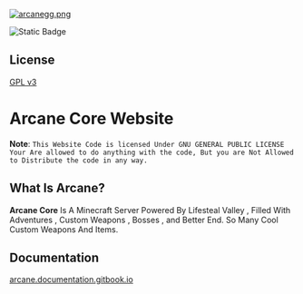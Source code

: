 [![arcanegg.png](https://i.postimg.cc/nrZHgrzV/arcanegg.png)](https://postimg.cc/njRbQHBN)

![Static Badge](https://img.shields.io/badge/ArcaneCore-Lifesteal%20Valley-blue)


## License

[GPL v3](https://choosealicense.com/licenses/gpl-3.0/)

# Arcane Core Website


**Note**: ```This Website Code is licensed Under GNU GENERAL PUBLIC LICENSE Your Are allowed to do anything with the code, But you are Not Allowed to Distribute the code in any way.```

## What Is Arcane?

**Arcane Core** Is A Minecraft Server Powered By Lifesteal Valley , 
Filled With Adventures , Custom Weapons , Bosses , and Better End.
So Many Cool Custom Weapons And Items.


## Documentation

[arcane.documentation.gitbook.io](https://arcanecore.gitbook.io/docs.arcancecore)

